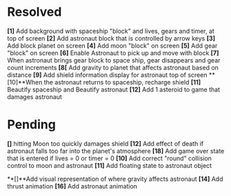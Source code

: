 # Resolved #

**[1]** Add background with spaceship "block" and lives, gears and timer, at top of screen
**[2]** Add astronaut block that is controlled by arrow keys
**[3]** Add block planet on screen 
**[4]** Add moon "block" on screen
**[5]** Add gear "block" on screen
**[6]** Enable Astronaut to pick up and move with block
**[7]** When astronaut brings gear block to space ship, gear disappears and gear count increments
**[8[** Add gravity to planet that affects astronaut based on distance
**[9]** Add shield information display for astronaut top of screen
**[10]**When the astronaut returns to spaceship, recharge shield 
**[11]** Beautify spaceship and Beautify astronaut
**[12]** Add 1 asteroid to game that damages astronaut


# Pending #

**[]** hitting Moon too quickly damages shield
**[12]** Add effect of death if astronaut falls too far into the planet's atmosphere
**[18]** Add game over state that is entered if lives = 0 or timer = 0
**[10]** Add correct "round" collision control to moon and astronaut
**[11]** Add floating state to astronaut object

**[]**Add visual representation of where gravity affects astronaut
**[14]** Add thrust animation
**[16]** Add astronaut animation



